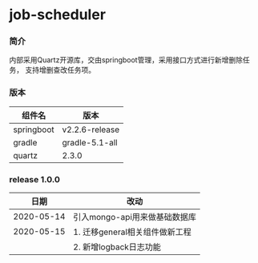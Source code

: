 # job-scheduler

### 简介
内部采用Quartz开源库，交由springboot管理，采用接口方式进行新增删除任务，
支持增删查改任务项。

### 版本
| 组件名      | 版本            |
| ---        | ---            |
| springboot | v2.2.6-release |
| gradle     | gradle-5.1-all |
| quartz     | 2.3.0          |

### release 1.0.0
|日期|改动|
|---|---|
|2020-05-14|引入mongo-api用来做基础数据库|
|2020-05-15|1. 迁移general相关组件做新工程|
| |2. 新增logback日志功能|




